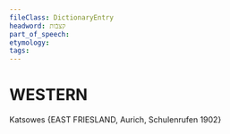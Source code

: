 ```yaml
---
fileClass: DictionaryEntry
headword: קצבֿות
part_of_speech: 
etymology: 
tags: 
---
```


WESTERN
========

Katsowes {EAST FRIESLAND, Aurich, Schulenrufen 1902}